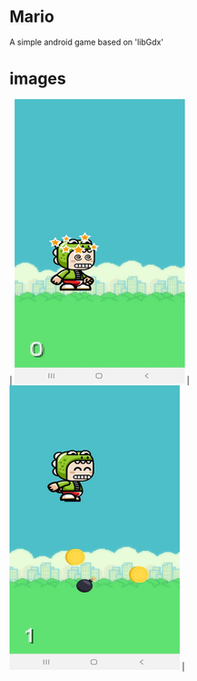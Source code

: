 # Mario
A simple android game based on 'libGdx' 

# images
| <img src="w-ss-1.jpeg" width="300" height="500"/> | <img src="w-ss-4.jpeg" width="300" height="500"/> |


